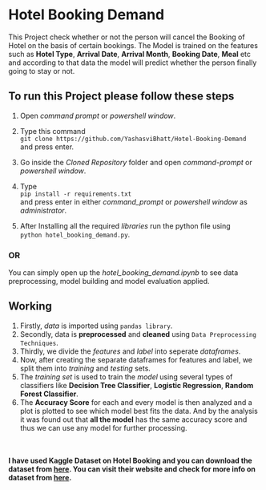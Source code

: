 # Hotel Booking Demand

This Project check whether or not the person will cancel the Booking of Hotel on the basis of certain bookings. The Model is trained on the features such as **Hotel Type**, **Arrival Date**, **Arrival Month**, **Booking Date**, **Meal** etc and according to that data the model will predict whether the person finally going to stay or not.

## To run this Project please follow these steps

1. Open _command prompt_ or _powershell window_.
2. Type this command<br>`git clone https://github.com/YashasviBhatt/Hotel-Booking-Demand`<br>and press enter.
3. Go inside the _Cloned Repository_ folder and open _command-prompt_ or _powershell window_.

4. Type<br>`pip install -r requirements.txt`<br> and press enter in either _command_prompt_ or _powershell window_ as _administrator_.
5. After Installing all the required _libraries_ run the python file using<br>`python hotel_booking_demand.py`.

### OR

You can simply open up the *hotel_booking_demand.ipynb* to see data preprocessing, model building and model evaluation applied.

## Working

1. Firstly, _data_ is imported using `pandas library`.
2. Secondly, data is **preprocessed** and **cleaned** using `Data Preprocessing Techniques`.
2. Thirdly, we divide the _features_ and _label_ into seperate _dataframes_.
3. Now, after creating the separate dataframes for features and label, we split them into _training_ and _testing_ sets.
4. The _training set_ is used to train the _model_ using several types of classifiers like **Decision Tree Classifier**, **Logistic Regression**, **Random Forest Classifier**.
5. The **Accuracy Score** for each and every model is then analyzed and a plot is plotted to see which model best fits the data. And by the analysis it was found out that **all the model** has the same accuracy score and thus we can use any model for further processing.<br><br><br>

**I have used Kaggle Dataset on Hotel Booking and you can download the dataset from [here](https://www.kaggle.com/jessemostipak/hotel-booking-demand/download). You can visit their website and check for more info on dataset from [here](https://www.kaggle.com/jessemostipak/hotel-booking-demand).**